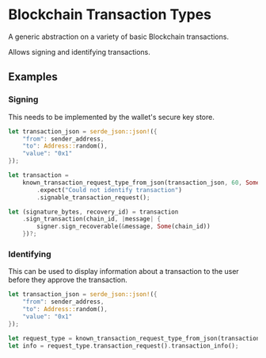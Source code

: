 # Blockchain Transaction Types

A generic abstraction on a variety of basic Blockchain transactions.

Allows signing and identifying transactions.

## Examples

### Signing

This needs to be implemented by the wallet's secure key store.

```rust
let transaction_json = serde_json::json!({
    "from": sender_address,
    "to": Address::random(),
    "value": "0x1"
});

let transaction =
    known_transaction_request_type_from_json(transaction_json, 60, Some(chain_id))
        .expect("Could not identify transaction")
        .signable_transaction_request();

let (signature_bytes, recovery_id) = transaction
    .sign_transaction(chain_id, |message| {
        signer.sign_recoverable(&message, Some(chain_id))
    })?;
```


### Identifying

This can be used to display information about a transaction to the user before they approve the transaction.

```rust
let transaction_json = serde_json::json!({
    "from": sender_address,
    "to": Address::random(),
    "value": "0x1"
});

let request_type = known_transaction_request_type_from_json(transaction_json, 60, Some(chain_id))?;
let info = request_type.transaction_request().transaction_info();
```